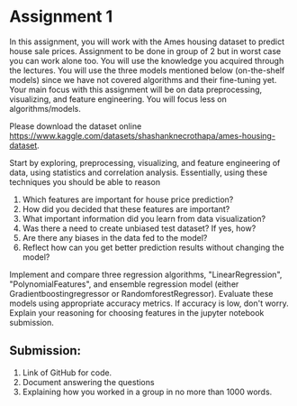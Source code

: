 # Assignment 1

In this assignment, you will work with the Ames housing dataset to predict house sale prices.
Assignment to be done in group of 2 but in worst case you can work alone too. 
You will use the knowledge you acquired through the lectures. You will use the three models mentioned below (on-the-shelf models) since we have not covered algorithms and their fine-tuning yet.
Your main focus with this assignment will be on data preprocessing, visualizing, and feature engineering. You will focus less on algorithms/models.

Please download the dataset online https://www.kaggle.com/datasets/shashanknecrothapa/ames-housing-dataset.

Start by exploring, preprocessing, visualizing, and feature engineering of data, using statistics and correlation analysis.
Essentially, using these techniques you should be able to reason
1. Which features are important for house price prediction?
2. How did you decided that these features are important?
3. What important information did you learn from data visualization?
4. Was there a need to create unbiased test dataset? If yes, how?
5. Are there any biases in the data fed to the model?
6. Reflect how can you get better prediction results without changing the model?

Implement and compare three regression algorithms, "LinearRegression", "PolynomialFeatures", and ensemble regression model (either Gradientboostingregressor or RandomforestRegressor).
Evaluate these models using appropriate accuracy metrics. If accuracy is low, don't worry. Explain your reasoning for choosing features in the jupyter notebook submission.

## Submission:
1) Link of GitHub for code.
2) Document answering the questions
3) Explaining how you worked in a group in no more than 1000 words. 